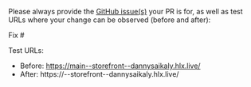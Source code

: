 Please always provide the [GitHub issue(s)](../issues) your PR is for, as well as test URLs where your change can be observed (before and after):

Fix #<gh-issue-id>

Test URLs:
- Before: https://main--storefront--dannysaikaly.hlx.live/
- After: https://<branch>--storefront--dannysaikaly.hlx.live/
